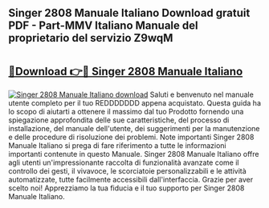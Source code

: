 ## Singer 2808 Manuale Italiano Download gratuit PDF - Part-MMV Italiano Manuale del proprietario del servizio Z9wqM

# <h2><a href="http://dfcu8g.blite.top/?on=Singer+2808+Manuale+Italiano">🔗Download 👉🔴 Singer 2808 Manuale Italiano</a></h2>

[![Singer 2808 Manuale Italiano download](https://i.imgur.com/lujVjoI.png)](http://dfcu8g.blite.top/?on=Singer+2808+Manuale+Italiano)
Saluti e benvenuto nel manuale utente completo per il tuo REDDDDDDD appena acquistato. Questa guida ha lo scopo di aiutarti a ottenere il massimo dal tuo Prodotto fornendo una spiegazione approfondita delle sue caratteristiche, del processo di installazione, del manuale dell'utente, dei suggerimenti per la manutenzione e delle procedure di risoluzione dei problemi. Note importanti Singer 2808 Manuale Italiano si prega di fare riferimento a tutte le informazioni importanti contenute in questo Manuale. Singer 2808 Manuale Italiano offre agli utenti un'impressionante raccolta di funzionalità avanzate come il controllo dei gesti, il vivavoce, le scorciatoie personalizzabili e le attività automatizzate, tutte facilmente accessibili dall'interfaccia. Grazie per aver scelto noi! Apprezziamo la tua fiducia e il tuo supporto per Singer 2808 Manuale Italiano.

